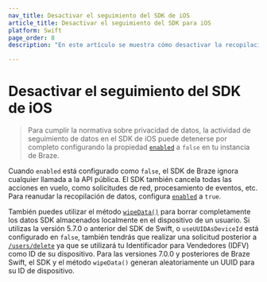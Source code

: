 ```yaml
---
nav_title: Desactivar el seguimiento del SDK de iOS
article_title: Desactivar el seguimiento del SDK para iOS
platform: Swift
page_order: 8
description: "En este artículo se muestra cómo desactivar la recopilación de datos para el SDK Swift."

---
```


# Desactivar el seguimiento del SDK de iOS

> Para cumplir la normativa sobre privacidad de datos, la actividad de seguimiento de datos en el SDK de iOS puede detenerse por completo configurando la propiedad [`enabled`](https://braze-inc.github.io/braze-swift-sdk/documentation/brazekit/braze/enabled) a `false` en tu instancia de Braze. 

Cuando `enabled` está configurado como `false`, el SDK de Braze ignora cualquier llamada a la API pública. El SDK también cancela todas las acciones en vuelo, como solicitudes de red, procesamiento de eventos, etc. Para reanudar la recopilación de datos, configura [`enabled`](https://braze-inc.github.io/braze-swift-sdk/documentation/brazekit/braze/enabled/) a `true`.

También puedes utilizar el método [`wipeData()`](https://braze-inc.github.io/braze-swift-sdk/documentation/brazekit/braze/wipedata()) para borrar completamente los datos SDK almacenados localmente en el dispositivo de un usuario. Si utilizas la versión 5.7.0 o anterior del SDK de Swift, o `useUUIDAsDeviceId` está configurado en `false`, también tendrás que realizar una solicitud posterior a [`/users/delete`]({{site.baseurl}}/api/endpoints/user_data/post_user_delete/) ya que se utilizará tu Identificador para Vendedores (IDFV) como ID de su dispositivo. Para las versiones 7.0.0 y posteriores de Braze Swift, el SDK y el método `wipeData()` generan aleatoriamente un UUID para su ID de dispositivo.
